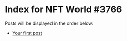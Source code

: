 # Index for NFT World #3766
Posts will be displayed in the order below:

- [Your first post](./001-first.md)

